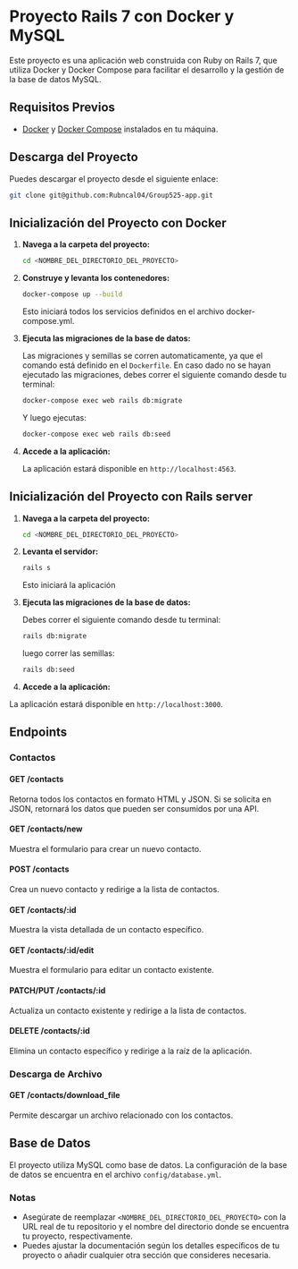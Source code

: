 # Proyecto Rails 7 con Docker y MySQL

Este proyecto es una aplicación web construida con Ruby on Rails 7, que utiliza Docker y Docker Compose para facilitar el desarrollo y la gestión de la base de datos MySQL.

## Requisitos Previos

- [Docker](https://www.docker.com/get-started) y [Docker Compose](https://docs.docker.com/compose/install/) instalados en tu máquina.

## Descarga del Proyecto

Puedes descargar el proyecto desde el siguiente enlace:
  ```bash
  git clone git@github.com:Rubncal04/Group525-app.git
  ```


## Inicialización del Proyecto con Docker

1. **Navega a la carpeta del proyecto:**

   ```bash
   cd <NOMBRE_DEL_DIRECTORIO_DEL_PROYECTO>
   ```
2. **Construye y levanta los contenedores:**

    ```bash
    docker-compose up --build
    ```
    Esto iniciará todos los servicios definidos en el archivo docker-compose.yml.
3. **Ejecuta las migraciones de la base de datos:**

   Las migraciones y semillas se corren automaticamente, ya que el comando está definido en el `Dockerfile`. En caso dado no se hayan
   ejecutado las migraciones, debes correr el siguiente comando desde tu terminal:
   ```bash
   docker-compose exec web rails db:migrate
   ```

   Y luego ejecutas:
    ```bash
   docker-compose exec web rails db:seed
   ```
    
5. **Accede a la aplicación:**

   La aplicación estará disponible en `http://localhost:4563`.

## Inicialización del Proyecto con Rails server

1. **Navega a la carpeta del proyecto:**

   ```bash
   cd <NOMBRE_DEL_DIRECTORIO_DEL_PROYECTO>
   ```
2. **Levanta el servidor:**

    ```bash
    rails s
    ```
    Esto iniciará la aplicación
3. **Ejecuta las migraciones de la base de datos:**

   Debes correr el siguiente comando desde tu terminal:
   ```bash
   rails db:migrate
   ```
   luego correr las semillas:
   ```bash
   rails db:seed
   ```
5. **Accede a la aplicación:**

  La aplicación estará disponible en `http://localhost:3000`.

  ## Endpoints
  ### Contactos
  #### GET /contacts

  Retorna todos los contactos en formato HTML y JSON. Si se solicita en JSON, retornará los datos que pueden ser consumidos por una API.

  #### GET /contacts/new

  Muestra el formulario para crear un nuevo contacto.

  #### POST /contacts

  Crea un nuevo contacto y redirige a la lista de contactos.

  #### GET /contacts/:id

  Muestra la vista detallada de un contacto específico.

  #### GET /contacts/:id/edit

  Muestra el formulario para editar un contacto existente.

  #### PATCH/PUT /contacts/:id

  Actualiza un contacto existente y redirige a la lista de contactos.

  #### DELETE /contacts/:id

  Elimina un contacto específico y redirige a la raíz de la aplicación.

  ### Descarga de Archivo
  #### GET /contacts/download_file

  Permite descargar un archivo relacionado con los contactos.

  ## Base de Datos
  El proyecto utiliza MySQL como base de datos. La configuración de la base de datos se encuentra en el archivo `config/database.yml`.


  ### Notas
  - Asegúrate de reemplazar `<NOMBRE_DEL_DIRECTORIO_DEL_PROYECTO>` con la URL real de tu repositorio y el nombre del directorio donde se encuentra tu proyecto, respectivamente.
  - Puedes ajustar la documentación según los detalles específicos de tu proyecto o añadir cualquier otra sección que consideres necesaria.


